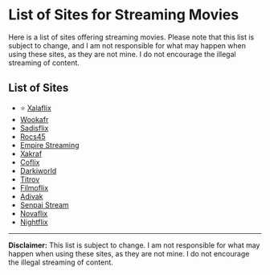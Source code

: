 # List of Sites for Streaming Movies

<p>Here is a list of sites offering streaming movies. Please note that this list is subject to change, and I am not responsible for what may happen when using these sites, as they are not mine. I do not encourage the illegal streaming of content.</p>

## List of Sites

<ul>
  <li>⭐ <a href="https://xalaflix.io" target="_blank">Xalaflix</a></li>
  <li><a href="https://vww.wookafr.org" target="_blank">Wookafr</a></li>
  <li><a href="https://tv.sadisflix.org" target="_blank">Sadisflix</a></li>
  <li><a href="https://rocs45.fr" target="_blank">Rocs45</a></li>
  <li><a href="https://empire-streaming.live" target="_blank">Empire Streaming</a></li>
  <li><a href="https://xakraf.com" target="_blank">Xakraf</a></li>
  <li><a href="https://coflix.plus" target="_blank">Coflix</a></li>
  <li><a href="https://www.darkiworld.al" target="_blank">Darkiworld</a></li>
  <li><a href="https://www.titrov.com" target="_blank">Titrov</a></li>
  <li><a href="https://filmoflix.bz" target="_blank">Filmoflix</a></li>
  <li><a href="https://adivak.com" target="_blank">Adivak</a></li>
  <li><a href="https://senpai-stream.net" target="_blank">Senpai Stream</a></li>
  <li><a href="https://www.novaflix.net" target="_blank">Novaflix</a></li>
  <li><a href="https://nightflix.vip/" target="_blank">Nightflix</a></li>
</ul>

<hr>

<p><strong>Disclaimer:</strong> This list is subject to change. I am not responsible for what may happen when using these sites, as they are not mine. I do not encourage the illegal streaming of content.</p>
